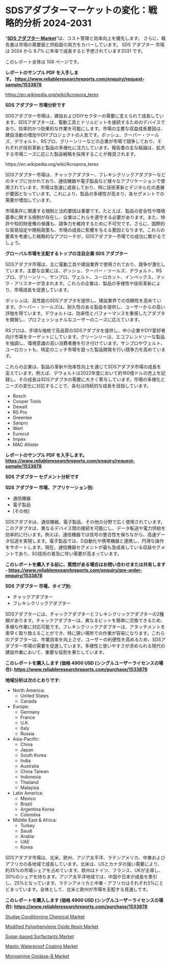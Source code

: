 <p><h1>SDSアダプターマーケットの変化：戦略的分析 2024-2031</h1></p><p>&ldquo;<strong><a href="https://www.reliableresearchreports.com/sds-adapter-r1533878?utm_campaign=110&utm_medium=9&utm_source=Github&utm_content=ia&utm_term=13102024&utm_id=sds-adapter">SDS アダプター Market</a></strong>&rdquo;は、コスト管理と効率向上を優先します。 さらに、報告書は市場の需要面と供給面の両方をカバーしています。 SDS アダプター 市場は 2024 から 9.7% に年率で成長すると予想されています2031 です。</p>
<p>このレポート全体は 108 ページです。</p>
<p><strong>レポートのサンプル PDF を入手します。&nbsp;<a href="https://www.reliableresearchreports.com/enquiry/request-sample/1533878?utm_campaign=110&utm_medium=9&utm_source=Github&utm_content=ia&utm_term=13102024&utm_id=sds-adapter">https://www.reliableresearchreports.com/enquiry/request-sample/1533878</a></strong></p>
<p><a href="https://en.wikipedia.org/wiki/Acropora_teres?utm_campaign=110&utm_medium=9&utm_source=Github&utm_content=ia&utm_term=13102024&utm_id=sds-adapter">https://en.wikipedia.org/wiki/Acropora_teres</a></p>
<p><strong>SDS アダプター 市場分析です</strong></p>
<p><p>SDSアダプター市場は、建設およびDIYセクターの需要に支えられて成長しています。SDSアダプターは、電動工具とドリルビットを接続するためのデバイスであり、効率的かつ効果的な作業を可能にします。市場の主要な収益成長要因は、建設活動の増加やDIYプロジェクトの人気です。ボッシュ、クーパー・ツールズ、デウォルト、RSプロ、グリーンリーなどの企業が市場で競争しており、それぞれが技術革新と製品の多様化に注力しています。報告書の主な結論は、拡大する市場ニーズに応じた製品戦略を採用することが推奨されます。</p></p>
<p>https://en.wikipedia.org/wiki/Acropora_teres</p>
<p><p>SDSアダプター市場は、チャックアダプター、フレキシクリックアダプターなどのタイプに分かれており、通信機器や電子製品など様々なアプリケーションで使用されています。市場は急速に成長しており、特に技術革新とデジタル化の進展が要因となっています。これにより、製品の多様性が高まり、各セグメントでの需要が増加しています。</p><p>市場条件に関連する規制と法的要因は重要です。たとえば、製品の安全性や環境基準に関する規制が存在し、企業はこれらを遵守する必要があります。また、特許や知的財産権の保護も、競争力を維持するために不可欠です。さらに、国際的な貿易協定や関税政策も、市場の成長に影響を与える要因となります。これらの要素を考慮した戦略的なアプローチが、SDSアダプター市場での成功に繋がるでしょう。</p></p>
<p><strong>グローバル市場を支配するトップの注目企業 SDS アダプター</strong></p>
<p><p>SDSアダプタ市場は、主に電動工具や建設業界で使用されており、競争が激化しています。主要な企業には、ボッシュ、クーパー・ツールズ、デウォルト、RSプロ、グリーンリー、サンプロ、ヴェルト、ユーロカット、インペックス、マック・アリスターが含まれます。これらの企業は、製品の多様性や技術革新により、市場成長を促進しています。</p><p>ボッシュは、高性能のSDSアダプタを提供し、建設業界での信頼性を高めています。クーパー・ツールズは、耐久性のある製品を提供し、ユーザーからの高い評価を得ています。デウォルトは、効率性とパフォーマンスを重視したアダプタを開発し、プロフェッショナルなユーザーのニーズに応えています。</p><p>RSプロは、手頃な価格で高品質のSDSアダプタを提供し、中小企業やDIY愛好者向け市場をターゲットにしています。グリーンリーは、エコフレンドリーな製品を強調し、環境意識の高い消費者層を引き付けています。サンプロやヴェルト、ユーロカットも、特定のニッチ市場を狙った製品開発を行い競争力を高めています。</p><p>これらの企業は、製品の革新や効率性向上を通じてSDSアダプタ市場の成長を支えています。例えば、デウォルトは2022年度において約160億ドルの売上を記録し、その成長はSDSアダプタの需要に大きく寄与しています。市場の多様化とニーズの変化に対応することで、各社は持続的な成長を目指しています。</p></p>
<p><ul><li>Bosch</li><li>Cooper Tools</li><li>Dewalt</li><li>RS Pro</li><li>Greenlee</li><li>Sanpro</li><li>Wert</li><li>Eurocut</li><li>Impex</li><li>MAC Allister</li></ul></p>
<p><strong>レポートのサンプル PDF を入手します。 <a href="https://www.reliableresearchreports.com/enquiry/request-sample/1533878?utm_campaign=110&utm_medium=9&utm_source=Github&utm_content=ia&utm_term=13102024&utm_id=sds-adapter">https://www.reliableresearchreports.com/enquiry/request-sample/1533878</a></strong></p>
<p><strong>SDS アダプター セグメント分析です</strong></p>
<p><strong>SDS アダプター 市場、アプリケーション別:</strong></p>
<p><ul><li>通信機器</li><li>電子製品</li><li>[その他]</li></ul></p>
<p><p>SDSアダプタは、通信機器、電子製品、その他の分野で広く使用されています。このアダプタは、異なるデバイス間の接続を可能にし、データ転送や電力供給を効率的に行います。例えば、通信機器では信号の整合性を保ちながら、高速データ伝送を実現します。電子製品では、D自動化や携帯機器と連携し、円滑な操作をサポートします。現在、通信機器セグメントが最も急成長している収益セグメントであり、5G技術の普及に伴い需要が高まっています。</p></p>
<p><strong>このレポートを購入する前に、質問がある場合はお問い合わせまたは共有します - <a href="https://www.reliableresearchreports.com/enquiry/pre-order-enquiry/1533878?utm_campaign=110&utm_medium=9&utm_source=Github&utm_content=ia&utm_term=13102024&utm_id=sds-adapter">https://www.reliableresearchreports.com/enquiry/pre-order-enquiry/1533878</a></strong></p>
<p><strong>SDS アダプター 市場、タイプ別:</strong></p>
<p><ul><li>チャックアダプター</li><li>フレキシクリックアダプター</li></ul></p>
<p><p>SDSアダプターには、チャックアダプターとフレキシクリックアダプターの2種類があります。チャックアダプターは、異なるビットを簡単に交換できるため、多様な作業に対応可能です。フレキシクリックアダプターは、アタッチメントを素早く取り換えることができ、特に狭い場所での作業が容易になります。これらのアダプターは、作業効率を向上させ、ユーザーの利便性を高めるため、SDSアダプター市場の需要を促進しています。多様性と使いやすさが求められる現代の建設作業において、重要な役割を果たしています。</p></p>
<p><strong>このレポートを購入します (価格 4900 USD (シングルユーザーライセンスの場合): <a href="https://www.reliableresearchreports.com/purchase/1533878?utm_campaign=110&utm_medium=9&utm_source=Github&utm_content=ia&utm_term=13102024&utm_id=sds-adapter">https://www.reliableresearchreports.com/purchase/1533878</a></strong></p>
<p><strong>地域分析は次のとおりです:</strong></p>
<p><ul>
    <li>
        North America:
        <ul>
            <li>United States</li>
            <li>Canada</li>
        </ul>
    </li>
    <li>
        Europe:
        <ul>
            <li>Germany</li>
            <li>France</li>
            <li>U.K.</li>
            <li>Italy</li>
            <li>Russia</li>
        </ul>
    </li>
    <li>
        Asia-Pacific:
        <ul>
            <li>China</li>
            <li>Japan</li>
            <li>South Korea</li>
            <li>India</li>
            <li>Australia</li>
            <li>China Taiwan</li>
            <li>Indonesia</li>
            <li>Thailand</li>
            <li>Malaysia</li>
        </ul>
    </li>
    <li>
        Latin America:
        <ul>
            <li>Mexico</li>
            <li>Brazil</li>
            <li>Argentina Korea</li>
            <li>Colombia</li>
        </ul>
    </li>
    <li>
        Middle East & Africa:
        <ul>
            <li>Turkey</li>
            <li>Saudi</li>
            <li>Arabia</li>
            <li>UAE</li>
            <li>Korea</li>
        </ul>
    </li>
    </ul></p>
<p><p>SDSアダプタ市場は、北米、欧州、アジア太平洋、ラテンアメリカ、中東およびアフリカの各地域で成長しています。北米は、USとカナダの強い需要により、約35%の市場シェアを占めています。欧州はドイツ、フランス、UKが主導し、30%のシェアを持ちます。アジア太平洋地域では、中国や日本が成長を牽引し、25%となっています。ラテンアメリカと中東・アフリカはそれぞれ5%にとどまっています。全体として、北米と欧州が市場を支配する見通しです。</p></p>
<p><strong>このレポートを購入します (価格 4900 USD (シングルユーザーライセンスの場合): <a href="https://www.reliableresearchreports.com/purchase/1533878?utm_campaign=110&utm_medium=9&utm_source=Github&utm_content=ia&utm_term=13102024&utm_id=sds-adapter">https://www.reliableresearchreports.com/purchase/1533878</a></strong></p>
<p><p><a href="https://www.linkedin.com/pulse/top-trends-transforming-sludge-conditioning-chemical-zit9c?utm_campaign=110&utm_medium=9&utm_source=Github&utm_content=ia&utm_term=13102024&utm_id=sds-adapter">Sludge Conditioning Chemical Market</a></p><p><a href="https://www.linkedin.com/pulse/market-insights-global-modified-polyphenylene-oxide-resin-mkmvc?utm_campaign=110&utm_medium=9&utm_source=Github&utm_content=ia&utm_term=13102024&utm_id=sds-adapter">Modified Polyphenylene Oxide Resin Market</a></p><p><a href="https://www.linkedin.com/pulse/opportunities-challenges-sugar-based-surfactants-market-btnnc?utm_campaign=110&utm_medium=9&utm_source=Github&utm_content=ia&utm_term=13102024&utm_id=sds-adapter">Sugar-based Surfactants Market</a></p><p><a href="https://www.linkedin.com/pulse/global-mastic-waterproof-coating-industry-analysis-share-sharc?utm_campaign=110&utm_medium=9&utm_source=Github&utm_content=ia&utm_term=13102024&utm_id=sds-adapter">Mastic Waterproof Coating Market</a></p><p><a href="https://www.linkedin.com/pulse/monoamine-oxidase-b-market-matrix-applications-atypical-depression-u0mxe?utm_campaign=110&utm_medium=9&utm_source=Github&utm_content=ia&utm_term=13102024&utm_id=sds-adapter">Monoamine Oxidase-B Market</a></p></p>